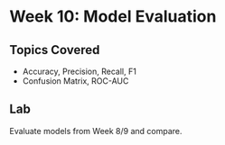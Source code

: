 # Week 10: Model Evaluation

##  Topics Covered
- Accuracy, Precision, Recall, F1
- Confusion Matrix, ROC-AUC

##  Lab
Evaluate models from Week 8/9 and compare.
